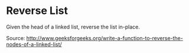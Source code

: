 Reverse List
==================

Given the head of a linked list, reverse the list in-place.

Source: http://www.geeksforgeeks.org/write-a-function-to-reverse-the-nodes-of-a-linked-list/
